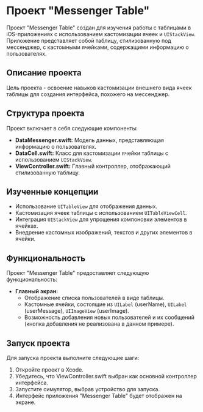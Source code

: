 # Проект "Messenger Table"

Проект "Messenger Table" создан для изучения работы с таблицами в iOS-приложениях с использованием кастомизации ячеек и `UIStackView`. Приложение представляет собой таблицу, стилизованную под мессенджер, с кастомными ячейками, содержащими информацию о пользователях.

## Описание проекта

Цель проекта - освоение навыков кастомизации внешнего вида ячеек таблицы для создания интерфейса, похожего на мессенджер.

## Структура проекта

Проект включает в себя следующие компоненты:

- **DataMessenger.swift:** Модель данных, представляющая информацию о пользователях.
- **DataCell.swift:** Класс для кастомизации ячейки таблицы с использованием `UIStackView`.
- **ViewController.swift:** Главный контроллер, отображающий стилизованную таблицу.

## Изученные концепции

- Использование `UITableView` для отображения данных.
- Кастомизация ячеек таблицы с использованием `UITableViewCell`.
- Интеграция `UIStackView` для упрощения компоновки элементов в ячейках.
- Внедрение кастомных изображений, текстов и других элементов в ячейки.

## Функциональность

Проект "Messenger Table" предоставляет следующую функциональность:

- **Главный экран:**
  - Отображение списка пользователей в виде таблицы.
  - Кастомные ячейки, состоящие из `UILabel` (userName), `UILabel` (userMessage), `UIImageView` (userImage).
  - Возможность добавления новых пользователей и их сообщений (кнопка добавления не реализована в данном примере).

## Запуск проекта

Для запуска проекта выполните следующие шаги:

1. Откройте проект в Xcode.
2. Убедитесь, что ViewController.swift выбран как основной контроллер интерфейса.
3. Запустите симулятор, выбрав устройство для запуска.
4. Интерфейс приложения "Messenger Table" будет отображен на экране.
